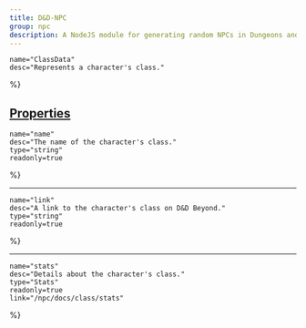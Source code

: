 ```yaml
---
title: D&D-NPC
group: npc
description: A NodeJS module for generating random NPCs in Dungeons and Dragons.
---
```




	name="ClassData"
	desc="Represents a character's class."
%}
<h2 id="properties" name="properties"><a class="docs-title" href="#properties"><b>Properties</b></a></h2>

	name="name"
	desc="The name of the character's class."
	type="string"
	readonly=true
%}
<hr>

	name="link"
	desc="A link to the character's class on D&D Beyond."
	type="string"
	readonly=true
%}
<hr>

	name="stats"
	desc="Details about the character's class."
	type="Stats"
	readonly=true
	link="/npc/docs/class/stats"
%}